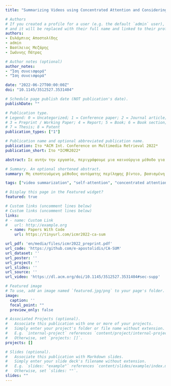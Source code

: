 ```yaml
---
title: "Summarizing Videos using Concentrated Attention and Considering the Uniqueness and Diversity of the Video Frames"

# Authors
# If you created a profile for a user (e.g. the default `admin` user), write the username (folder name) here 
# and it will be replaced with their full name and linked to their profile.
authors:
- Ευλάμπιος Αποστολίδης
- admin
- Βασίλειος Μεζάρης
- Ιωάννης Πάτρας

# Author notes (optional)
author_notes:
- "Ίση συνεισφορά"
- "Ίση συνεισφορά"

date: "2022-06-27T00:00:00Z"
doi: "10.1145/3512527.3531404"

# Schedule page publish date (NOT publication's date).
publishDate: ""

# Publication type.
# Legend: 0 = Uncategorized; 1 = Conference paper; 2 = Journal article;
# 3 = Preprint / Working Paper; 4 = Report; 5 = Book; 6 = Book section;
# 7 = Thesis; 8 = Patent
publication_types: ["1"]

# Publication name and optional abbreviated publication name.
publication: Στο *ACM Int. Conference on Multimedia Retrieval 2022*
publication_short: Στο *ICMR2022*

abstract: Σε αυτήν την εργασία, περιγράφουμε μια καινούργια μέθοδο για τη δημιουργία περιλήψεων βίντεο χωρίς επίβλεψη. Για να ξεπεραστούν οι περιορισμοί των υφιστάμενων προσεγγίσεων δημιουργίας περιλήψεων χωρίς επίβλεψη, σχετικά με την ασταθή εκπαίδευση των Generator-Discriminator αρχιτεκτονικών, τη χρήση RNNs για τη μοντελοποίηση εξαρτήσεων μεγάλης εμβέλειας των καρέ και την ικανότητα παραλληλοποίησης της εκπαίδευσης αρχιτεκτονικών που βασίζονται σε RNNs, η μέθοδος μας βασίζεται αποκλειστικά στη χρήση ενός μηχανισμού αυτοπροσοχής για την εκτίμηση της σπουδαιότητας των καρέ του βίντεο. Αντί να μοντελοποιούμε απλώς τις εξαρτήσεις των καρέ με βάση την καθολική προσοχή, η μέθοδός μας ενσωματώνει έναν μηχανισμό συγκεντρωμένης προσοχής που είναι σε θέση να εστιάζει σε μη επικαλυπτόμενα μπλοκ στην κύρια διαγώνιο του πίνακα προσοχής και να εμπλουτίζει την υπάρχουσα πληροφορία εξάγοντας και αξιοποιώντας γνώση σχετικά με τη μοναδικότητα και την ποικιλομορφία των σχετικών καρέ του βίντεο. Με αυτόν τον τρόπο, η μέθοδός μας κάνει καλύτερες εκτιμήσεις σχετικά με τη σημαντικότητα διαφορετικών τμημάτων του βίντεο και μειώνει δραστικά τον αριθμό των παραμέτρων του δικτύου. Πειραματικές αξιολογήσεις που χρησιμοποιούν δύο σύνολα δεδομένων (SumMe και TVSum) δείχνουν την ανταγωνιστικότητα της προτεινόμενης μεθόδου έναντι άλλων state-of-the-art προσεγγίσεων δημιουργίας περιλήψεων χωρίς επίβλεψη και καταδεικνύουν την ικανότητά της να παράγει περιλήψεις βίντεο που είναι πολύ κοντά στις ανθρώπινες προτιμήσεις. Μια μελέτη αφαίρεσης που επικεντρώνεται στα προτεινόμενα δομικά στοιχεία, ειδικότερα τη χρήση της συγκεντρωμένης προσοχής σε συνδυασμό με εκτιμήσεις σχετικά με τη μοναδικότητα και την ποικιλομορφία των πλαισίων, δείχνει τη σχετική συνεισφορά τους στη συνολική απόδοση.

# Summary. An optional shortened abstract.
summary: Μη εποπτευόμενη μέθοδος αυτόματης περίληψης βίντεο, βασισμένη στην αυτοπροσοχή.

tags: ["video summarization", "self-attention", "concentrated attention", "unsupervised learning", "transductive inference"]

# Display this page in the Featured widget?
featured: true

# Custom links (uncomment lines below)
# Custom links (uncomment lines below)
links:
# - name: Custom Link
#   url: http://example.org
  - name: Papers With Code
    url: https://tinyurl.com/icmr2022-ca-sum

url_pdf: 'en/media/files/icmr2022_preprint.pdf'
url_code: 'https://github.com/e-apostolidis/CA-SUM'
url_dataset: ''
url_poster: ''
url_project: ''
url_slides: ''
url_source: ''
url_video: 'https://dl.acm.org/doi/10.1145/3512527.3531404#sec-supp'

# Featured image
# To use, add an image named `featured.jpg/png` to your page's folder. 
image:
  caption: ''
  focal_point: ""
  preview_only: false

# Associated Projects (optional).
#   Associate this publication with one or more of your projects.
#   Simply enter your project's folder or file name without extension.
#   E.g. `internal-project` references `content/project/internal-project/index.md`.
#   Otherwise, set `projects: []`.
projects: []

# Slides (optional).
#   Associate this publication with Markdown slides.
#   Simply enter your slide deck's filename without extension.
#   E.g. `slides: "example"` references `content/slides/example/index.md`.
#   Otherwise, set `slides: ""`.
slides: ""
---
```

